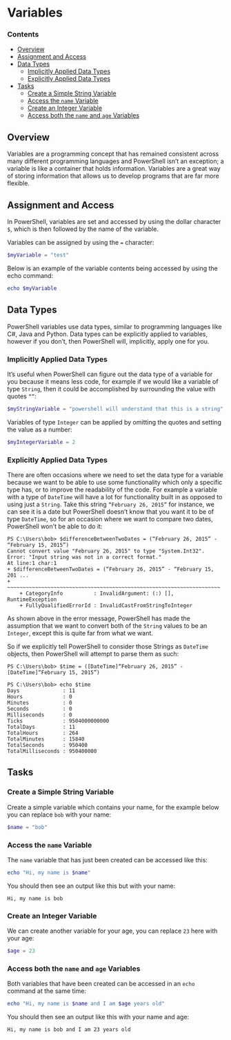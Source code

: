 # Variables
<!--TOC_START-->
### Contents
- [Overview](#overview)
- [Assignment and Access](#assignment-and-access)
- [Data Types](#data-types)
	- [Implicitly Applied Data Types](#implicitly-applied-data-types)
	- [Explicitly Applied Data Types](#explicitly-applied-data-types)
- [Tasks](#tasks)
	- [Create a Simple String Variable](#create-a-simple-string-variable)
	- [Access the `name` Variable](#access-the-name-variable)
	- [Create an Integer Variable](#create-an-integer-variable)
	- [Access both the `name` and `age` Variables](#access-both-the-name-and-age-variables)

<!--TOC_END-->
## Overview
Variables are a programming concept that has remained consistent across many different programming languages and PowerShell isn’t an exception; a variable is like a container that holds information.
Variables are a great way of storing information that allows us to develop programs that are far more flexible.

## Assignment and Access
In PowerShell, variables are set and accessed by using the dollar character `$`, which is then followed by the name of the variable.

Variables can be assigned by using the `=` character:
```powershell
$myVariable = "test"
```

Below is an example of the variable contents being accessed by using the echo command:
```powershell
echo $myVariable
```

## Data Types
PowerShell variables use data types, similar to programming languages like C#, Java and Python.
Data types can be explicitly applied to variables, however if you don’t, then PowerShell will, implicitly, apply one for you.

### Implicitly Applied Data Types
It’s useful when PowerShell can figure out the data type of a variable for you because it means less code, for example if we would like a variable of type `String`, then it could be accomplished by surrounding the value with quotes `“”`:
```powershell
$myStringVariable = "powershell will understand that this is a string"
```
Variables of type `Integer` can be applied by omitting the quotes and setting the value as a number:
```powershell
$myIntegerVariable = 2
```
### Explicitly Applied Data Types
There are often occasions where we need to set the data type for a variable because we want to be able to use some functionality which only a specific type has, or to improve the readability of the code.
For example a variable with a type of `DateTime` will have a lot for functionality built in as opposed to using just a `String`.
Take this string `“February 26, 2015”` for instance, we can see it is a date but PowerShell doesn’t know that you want it to be of type `DateTime`, so for an occasion where we want to compare two dates, PowerShell won't be able to do it:
```text
PS C:\Users\bob> $differenceBetweenTwoDates = (“February 26, 2015” - “February 15, 2015”)
Cannot convert value "February 26, 2015" to type "System.Int32". Error: "Input string was not in a correct format."
At line:1 char:1
+ $differenceBetweenTwoDates = (“February 26, 2015” - “February 15, 201 ...
+ ~~~~~~~~~~~~~~~~~~~~~~~~~~~~~~~~~~~~~~~~~~~~~~~~~~~~~~~~~~~~~~~~~~~~~
    + CategoryInfo          : InvalidArgument: (:) [], RuntimeException
    + FullyQualifiedErrorId : InvalidCastFromStringToInteger
```
As shown above in the error message, PowerShell has made the assumption that we want to convert both of the `String` values to be an `Integer`, except this is quite far from what we want.

So if we explicitly tell PowerShell to consider those Strings as `DateTime` objects, then PowerShell will attempt to parse them as such:
```text
PS C:\Users\bob> $time = ([DateTime]“February 26, 2015” - [DateTime]“February 15, 2015”)

PS C:\Users\bob> echo $time
Days              : 11
Hours             : 0
Minutes           : 0
Seconds           : 0
Milliseconds      : 0
Ticks             : 9504000000000
TotalDays         : 11
TotalHours        : 264
TotalMinutes      : 15840
TotalSeconds      : 950400
TotalMilliseconds : 950400000
```

## Tasks
### Create a Simple String Variable
Create a simple variable which contains your name, for the example below you can replace `bob` with your name:
```powershell
$name = "bob"
```
### Access the `name` Variable
The `name` variable that has just been created can be accessed like this:
```powershell
echo "Hi, my name is $name"
```
You should then see an output like this but with your name:
```text
Hi, my name is bob
```
### Create an Integer Variable
We can create another variable for your age, you can replace `23` here with your age:
```powershell
$age = 23
```
### Access both the `name` and `age` Variables
Both variables that have been created can be accessed in an `echo` command at the same time:
```powershell
echo "Hi, my name is $name and I am $age years old"
```
You should then see an output like this with your name and age:
```text
Hi, my name is bob and I am 23 years old
```
